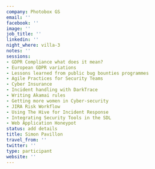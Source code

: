 ```yaml
---
company: Photobox GS
email: ''
facebook: ''
image: ''
job_title: ''
linkedin: ''
night_where: villa-3
notes: ''
sessions:
- GDPR Compliance what does it mean?
- European GDPR variations
- Lessons learned from public bug bounties programmes
- Agile Practices for Security Teams
- Cyber Insurance
- Incident handling with DarkTrace
- Writing Akamai rules
- Getting more women in Cyber-security
- JIRA Risk Workflow
- Using The Hive for Incident Response
- Integrating Security Tools in the SDL
- Web Application Honeypot
status: add details
title: Simon Pavillon
travel_from: ''
twitter: ''
type: participant
website: ''
---
```


<!-- put more details about participant here -->